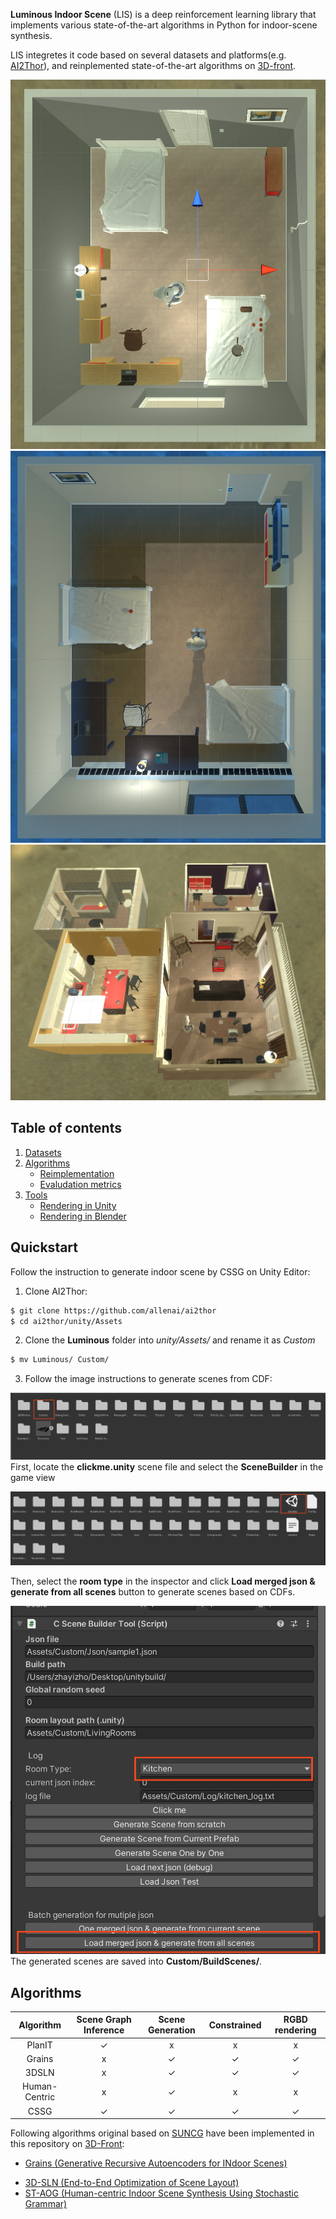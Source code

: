 **Luminous Indoor Scene** (LIS) is a deep reinforcement learning library that implements various state-of-the-art algorithms in Python for indoor-scene synthesis. 

LIS integretes it code based on several datasets and platforms(e.g. [AI2Thor](https://ai2thor.allenai.org/)), and reinplemented state-of-the-art algorithms on [3D-front](https://ai2thor.allenai.org/).

![eg1](../../Documents/imgs/1.png)
![eg2](../../Documents/imgs/2.png)
![eg3](../../Documents/imgs/3.png)

## Table of contents

1. [Datasets](#datasets-and-platforms)
2. [Algorithms](#algorithms)
    - [Reimplementation](#subsection-a)
    - [Evaludation metrics](#subsection-b)
3. [Tools](#Tools)
    - [Rendering in Unity](#rendering-in-unity)
    - [Rendering in Blender](#Rendering-in-blender)


## Quickstart

Follow the instruction to generate indoor scene by CSSG on Unity Editor:

1. Clone AI2Thor:
```bash
$ git clone https://github.com/allenai/ai2thor
$ cd ai2thor/unity/Assets 
```

2. Clone the **Luminous** folder into *unity/Assets/* and rename it as *Custom*

```bash
$ mv Luminous/ Custom/ 
```

3. Follow the image instructions to generate scenes from CDF:

![cssg_1](../../Documents/imgs/cssg_1.png)
First, locate the **clickme.unity** scene file and select the **SceneBuilder** in the game view

![cssg_2](../../Documents/imgs/cssg_2.png)

Then, select the **room type** in the inspector and click **Load merged json \& generate from all scenes** button to generate scenes based on CDFs.

![cssg_3](../../Documents/imgs/cssg_3.png)
The generated scenes are saved into **Custom/BuildScenes/**.



## Algorithms

|   Algorithm   | Scene Graph Inference | Scene Generation | Constrained | RGBD rendering |
|:-------------:|:---------------------:|:----------------:|:-----------:|:--------------:|
|     PlanIT    |           ✓           |         x        |      x      |        x       |
|     Grains    |           x           |         ✓        |      ✓      |        ✓       |
|     3DSLN     |           x           |         ✓        |      ✓      |        ✓       |
| Human-Centric |           x           |         ✓        |      x      |        x       |
|      CSSG     |           ✓           |         ✓        |      ✓      |        ✓       |


Following algorithms original based on [SUNCG](https://sscnet.cs.princeton.edu/) have been implemented in this repository on [3D-Front](https://arxiv.org/abs/2011.09127):
- [Grains (Generative Recursive Autoencoders for INdoor Scenes)](https://arxiv.org/pdf/1807.09193.pdf)
<!-- - [PlanIT (planning and instantiating indoor scenes with relation graph and spatial prior networks)](https://dl.acm.org/doi/pdf/10.1145/3306346.3322941) -->
- [3D-SLN (End-to-End Optimization of Scene Layout)](http://3dsln.csail.mit.edu/papers/3dsln_cvpr.pdf)
- [ST-AOG (Human-centric Indoor Scene Synthesis Using Stochastic Grammar)](https://arxiv.org/pdf/1808.08473.pdf)


<!-- ## Acknowledgement

This work would	not	have been possible without the	financial support of the ... We	are	grateful	to	all	of	those	with	whom	I	have	had	the	pleasure	to	work	during	this	and	other related	projects.	


## Contribution

Any kind of contribution to our work would be highly appreciated! If you are interested in contributing to ChainerRL, please read [CONTRIBUTING.md](CONTRIBUTING.md).

## License

[MIT License](LICENSE).

## Citations

To cite our work in publications, please cite our [JMLR paper](https://www.jmlr.org):


## Python API Instructions: random sample scenes for living rooms and bedrooms.
## 0. Drag this folder into unity/Assets/

(Obsolate) 1. Open and run the python notebook (for open Unity Editor): 
Python/Python Run Unity.ipynb)

## 2. Open and run the python notebook (for build scenes): 
Python/Socket-Server.ipynb

where you can specify the command including

*clear building scenes* : clean the scenes in the building setting.

*change build path:<path>* : change the path for building scenes.

*change task file path:<path>* : the json file from task game design.

*change random seed:<seed>* : specify the random seed.

*sample a new scene* : sample a new scene.

*build all scenes* : bulid all scenes.

*get building scenes* : get the name of building scenes.

*close client* : close unity editor.

## 2. Open and run the python notebook (for test): 
Python/Test Build.ipynb


# 2. Unity Instructions

Under the main folder, there are
## 1. ClickMe.unity
The main scene for generating scenes from json file;
composed by one **SceneBuilder** with two scipts: **CSceneBuilderTool** and **CSceneCopierTool**.

## 2. Basic Scene Folders: 
*Bedrooms*, *LivingRooms*, *Kitchens* are the folder for basic scenes, each folder contains 30 scenes w.r.t. ai2thor original scenes. Each scene is composed of **FPSController**, **PhysicsSceneManager**, **DebugCanvasPhysics**, **Structure**(with StructureAttr such as floor/window/curtain/door) and **Light**.

## 3.Customscripts and CustomEditor
Custom editor scripts and custom scripts:

### 3.1 In *Custom Editor*:

**CDecorationPlacer**: for debug placing decorations

**CEditorWindow**: (obsolate) see **CSceneConnectionTool**

**CFurniturePlacer**: for debug placing furniture(floor objects)

**CObjectPlacer**: for debug placing objects(non-floor objects)

**CSceneBuilder**: for debug building scenes

**CSceneConnectionTool**: [IMPORTANT] start socket-client connections with Python scripts(server) when opening Unity Editor

**CSceneCopier**: for copy scene from ai2thor(copy lights, structures, e.t.c only)

### 3.2 In *Custom Scripts*:

**CDecorationPlacerTool**: for placing decorations

**CFurniturePlacerTool**: for placing furniture

**CFurniturePool**: for holding furniture prefabs

**CJsonRule**: for reading and holding json task descriptions

**CObjecterPlacerTool**: for placing objects

**CObjectPool**: for holding object prefabs

**CParams**: [IMPORTANT] parameters to be tuned

**CRule**: addtional rules added for generating custom scenes

**CSceneBuilderTool**: for building scenes

**CSceneCopierool**: for copying scenes

**UUtils**: utility functions to calculate computer graphics problems.

## 4. Json

Json task examples

## 5. KitchenObjs

Kitchen CounterTop prefabs

## 6.Python

(See Python API part)

## 7. Rules

**BasicRule.csv**: basic rules for decoration

**FurnitureObjectRule.csv**: basic rules for furniture

**ObjectRule.csv**: basic rules for object

## 8. SceneRandomizer

Tool prefabs for building scenes

**DecorationPlacer**: link to **CDecorationPlacerTool**

**FurniturePlacer**: link to **CFurniturePlacerTool**

**ObjectPlacer**: link to **CObjectPlacerTool**

**SceneBuilder**: link to **CSceneBuilder** -->
